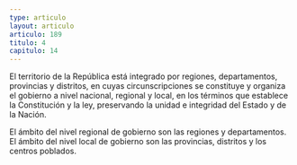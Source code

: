```yaml
---
type: articulo
layout: articulo
articulo: 189
titulo: 4
capitulo: 14
---
```

El territorio de la República está integrado por regiones, departamentos, provincias y distritos, en cuyas circunscripciones se constituye y organiza el gobierno a nivel nacional, regional y local, en los términos que establece la Constitución y la ley, preservando la unidad e integridad del Estado y de la Nación.

El ámbito del nivel regional de gobierno son las regiones y departamentos. El ámbito del nivel local de gobierno son las provincias, distritos y los centros poblados.